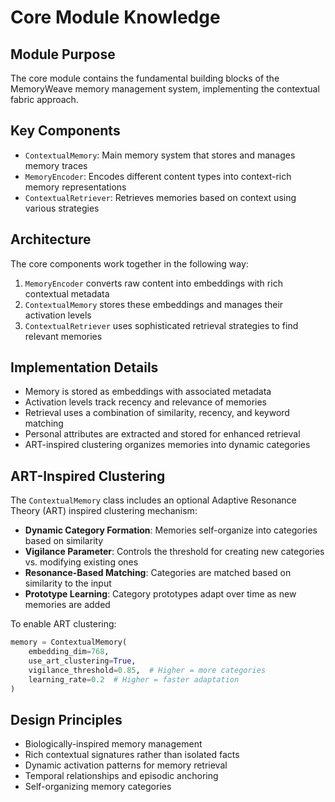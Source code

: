# Core Module Knowledge

## Module Purpose
The core module contains the fundamental building blocks of the MemoryWeave memory management system, implementing the contextual fabric approach.

## Key Components
- `ContextualMemory`: Main memory system that stores and manages memory traces
- `MemoryEncoder`: Encodes different content types into context-rich memory representations
- `ContextualRetriever`: Retrieves memories based on context using various strategies

## Architecture
The core components work together in the following way:
1. `MemoryEncoder` converts raw content into embeddings with rich contextual metadata
2. `ContextualMemory` stores these embeddings and manages their activation levels
3. `ContextualRetriever` uses sophisticated retrieval strategies to find relevant memories

## Implementation Details
- Memory is stored as embeddings with associated metadata
- Activation levels track recency and relevance of memories
- Retrieval uses a combination of similarity, recency, and keyword matching
- Personal attributes are extracted and stored for enhanced retrieval
- ART-inspired clustering organizes memories into dynamic categories

## ART-Inspired Clustering
The `ContextualMemory` class includes an optional Adaptive Resonance Theory (ART) inspired clustering mechanism:

- **Dynamic Category Formation**: Memories self-organize into categories based on similarity
- **Vigilance Parameter**: Controls the threshold for creating new categories vs. modifying existing ones
- **Resonance-Based Matching**: Categories are matched based on similarity to the input
- **Prototype Learning**: Category prototypes adapt over time as new memories are added

To enable ART clustering:
```python
memory = ContextualMemory(
    embedding_dim=768,
    use_art_clustering=True,
    vigilance_threshold=0.85,  # Higher = more categories
    learning_rate=0.2  # Higher = faster adaptation
)
```

## Design Principles
- Biologically-inspired memory management
- Rich contextual signatures rather than isolated facts
- Dynamic activation patterns for memory retrieval
- Temporal relationships and episodic anchoring
- Self-organizing memory categories
